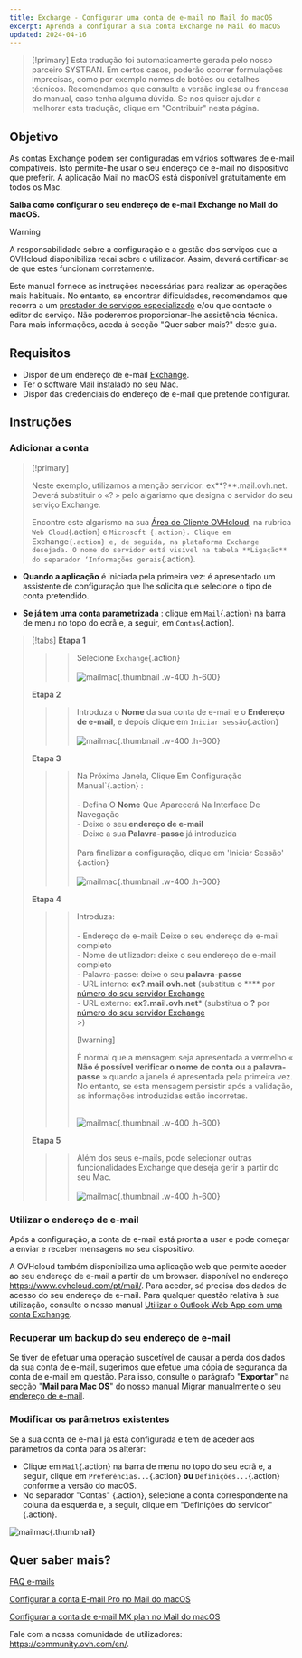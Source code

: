 ```yaml
---
title: Exchange - Configurar uma conta de e-mail no Mail do macOS
excerpt: Aprenda a configurar a sua conta Exchange no Mail do macOS
updated: 2024-04-16
---
```


<style>
.w-400 {
max-width:400px!important;
}
.h-600 {
max-height:600px!important;
}
</style>

> [!primary]
> Esta tradução foi automaticamente gerada pelo nosso parceiro SYSTRAN. Em certos casos, poderão ocorrer formulações imprecisas, como por exemplo nomes de botões ou detalhes técnicos. Recomendamos que consulte a versão inglesa ou francesa do manual, caso tenha alguma dúvida. Se nos quiser ajudar a melhorar esta tradução, clique em "Contribuir" nesta página.
>

## Objetivo

As contas Exchange podem ser configuradas em vários softwares de e-mail compatíveis. Isto permite-lhe usar o seu endereço de e-mail no dispositivo que preferir. A aplicação Mail no macOS está disponível gratuitamente em todos os Mac.

**Saiba como configurar o seu endereço de e-mail Exchange no Mail do macOS.**

> [!warning]
>
> A responsabilidade sobre a configuração e a gestão dos serviços que a OVHcloud disponibiliza recai sobre o utilizador. Assim, deverá certificar-se de que estes funcionam corretamente.
> 
> Este manual fornece as instruções necessárias para realizar as operações mais habituais. No entanto, se encontrar dificuldades, recomendamos que recorra a um [prestador de serviços especializado](links/manager) e/ou que contacte o editor do serviço. Não poderemos proporcionar-lhe assistência técnica. Para mais informações, aceda à secção "Quer saber mais?" deste guia.
> 

## Requisitos

- Dispor de um endereço de e-mail [Exchange](links/web/emails-hosted-exchange).
- Ter o software Mail instalado no seu Mac.
- Dispor das credenciais do endereço de e-mail que pretende configurar.
 
## Instruções

### Adicionar a conta

> [!primary]
>
> Neste exemplo, utilizamos a menção servidor: ex**?**.mail.ovh.net. Deverá substituir o «? » pelo algarismo que designa o servidor do seu serviço Exchange.
>
> Encontre este algarismo na sua [Área de Cliente OVHcloud](links/manager), na rubrica `Web Cloud`{.action} e `Microsoft {.action}.
> Clique em `Exchange`{.action} e, de seguida, na plataforma Exchange desejada. O nome do servidor está visível na tabela **Ligação** do separador ‘Informações gerais`{.action}.
>

- **Quando a aplicação** é iniciada pela primeira vez: é apresentado um assistente de configuração que lhe solicita que selecione o tipo de conta pretendido.

- **Se já tem uma conta parametrizada** : clique em `Mail`{.action} na barra de menu no topo do ecrã e, a seguir, em `Contas`{.action}.

> [!tabs]
> **Etapa 1**
>>> Selecione `Exchange`{.action}<br><br>
>>>![mailmac](images/mail-mac-exchange01.png){.thumbnail .w-400 .h-600}
>>>
> **Etapa 2**
>>> Introduza o **Nome** da sua conta de e-mail e o **Endereço de e-mail**, e depois clique em `Iniciar sessão`{.action} <br><br>
>>>![mailmac](images/mail-mac-exchange02.png){.thumbnail .w-400 .h-600}
>>>
> **Etapa 3**
>>> Na Próxima Janela, Clique Em Configuração Manual`{.action} : <br><br>- Defina O **Nome** Que Aparecerá Na Interface De Navegação <br>- Deixe o seu **endereço de e-mail**<br>- Deixe a sua **Palavra-passe** já introduzida <br><br>Para finalizar a configuração, clique em 'Iniciar Sessão' {.action} <br><br>
>>>![mailmac](images/mail-mac-exchange03.png){.thumbnail .w-400 .h-600}
>>>
> **Etapa 4**
>>> Introduza: <br><br>- Endereço de e-mail: Deixe o seu endereço de e-mail completo<br>- Nome de utilizador: deixe o seu endereço de e-mail completo <br>- Palavra-passe: deixe o seu **palavra-passe**<br> - URL interno: **ex?.mail.ovh.net** (substitua o **** por [número do seu servidor Exchange](#addaccount)<br>- URL externo: **ex?.mail.ovh.net*** (substitua o **?** por [número do seu servidor Exchange](#addaccount)<br>>)
>>>
>>> [!warning]
>> > >
>> > É normal que a mensagem seja apresentada a vermelho « **Não é possível verificar o nome de conta ou a palavra-passe** » quando a janela é apresentada pela primeira vez. No entanto, se esta mensagem persistir após a validação, as informações introduzidas estão incorretas.<br><br>
>>>
>>>![mailmac](images/mail-mac-exchange04.png){.thumbnail .w-400 .h-600}
>>>
> **Etapa 5**
>>> Além dos seus e-mails, pode selecionar outras funcionalidades Exchange que deseja gerir a partir do seu Mac. <br><br>![mailmac](images/mail-mac-exchange05.png){.thumbnail .w-400 .h-600}

### Utilizar o endereço de e-mail

Após a configuração, a conta de e-mail está pronta a usar e pode começar a enviar e receber mensagens no seu dispositivo.

A OVHcloud também disponibiliza uma aplicação web que permite aceder ao seu endereço de e-mail a partir de um browser. disponível no endereço <https://www.ovhcloud.com/pt/mail/>. Para aceder, só precisa dos dados de acesso do seu endereço de e-mail. Para qualquer questão relativa à sua utilização, consulte o nosso manual [Utilizar o Outlook Web App com uma conta Exchange](/pages/web_cloud/email_and_collaborative_solutions/using_the_outlook_web_app_webmail/email_owa).

### Recuperar um backup do seu endereço de e-mail

Se tiver de efetuar uma operação suscetível de causar a perda dos dados da sua conta de e-mail, sugerimos que efetue uma cópia de segurança da conta de e-mail em questão. Para isso, consulte o parágrafo "**Exportar**" na secção "**Mail para Mac OS**" do nosso manual [Migrar manualmente o seu endereço de e-mail](/pages/web_cloud/email_and_collaborative_solutions/migrating/manual_email_migration#exportar).

### Modificar os parâmetros existentes

Se a sua conta de e-mail já está configurada e tem de aceder aos parâmetros da conta para os alterar:

- Clique em `Mail`{.action} na barra de menu no topo do seu ecrã e, a seguir, clique em `Preferências...`{.action} **ou** `Definições...`{.action} conforme a versão do macOS.
- No separador "Contas" {.action}, selecione a conta correspondente na coluna da esquerda e, a seguir, clique em "Definições do servidor" {.action}.

![mailmac](images/mail-mac-exchange05.png){.thumbnail}

## Quer saber mais?

[FAQ e-mails](/pages/web_cloud/email_and_collaborative_solutions/mx_plan/faq-emails)

[Configurar a conta E-mail Pro no Mail do macOS](/pages/web_cloud/email_and_collaborative_solutions/email_pro/how_to_configure_mail_macos)

[Configurar a conta de e-mail MX plan no Mail do macOS](/pages/web_cloud/email_and_collaborative_solutions/mx_plan/how_to_configure_mail_macos)

Fale com a nossa comunidade de utilizadores: <https://community.ovh.com/en/>.
